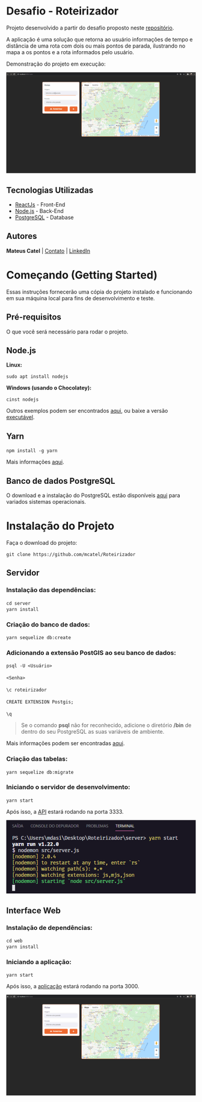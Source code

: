 # Desafio - Roteirizador

Projeto desenvolvido a partir do desafio proposto neste [repositório](https://github.com/Attivilog/DesafioRoteirizador).

A aplicação é uma solução que retorna ao usuário informações de tempo e distância de uma rota com dois ou mais pontos de parada, ilustrando no mapa a os pontos e a rota informados pelo usuário.

Demonstração do projeto em execução:

![Aplicação em execução](./web/demo/app_demo.gif)

## Tecnologias Utilizadas

* [ReactJs](https://reactjs.org/) - Front-End
* [Node.js](https://nodejs.org/en/) - Back-End
* [PostgreSQL](https://www.postgresql.org/) - Database

## Autores

**Mateus Catel** | [Contato](mailto:mdasilvacatel@hotmail.com?subject=GitHub%20|%20Desafio%20-%20Roteirizador) | [LinkedIn](https://www.linkedin.com/in/mateus-catel-258338148/)


# Começando (Getting Started)

Essas instruções fornecerão uma cópia do projeto instalado e funcionando em sua máquina local para fins de desenvolvimento e teste.


## **Pré-requisitos**

O que você será necessário para rodar o projeto.

## Node.js

**Linux:**
```
sudo apt install nodejs
```
**Windows (usando o Chocolatey):**
```
cinst nodejs
```

Outros exemplos podem ser encontrados [aqui](https://nodejs.org/en/download/package-manager/), ou baixe a versão [executável](https://nodejs.org/en/download/).

## Yarn

```
npm install -g yarn
```
Mais informações [aqui](https://yarnpkg.com/getting-started).

## Banco de dados PostgreSQL

O download e a instalação do PostgreSQL estão disponíveis [aqui](https://www.postgresql.org/download/) para variados sistemas operacionais.


# Instalação do Projeto

Faça o download do projeto:

```
git clone https://github.com/mcatel/Roteirizador
```

## Servidor

### Instalação das dependências:
```
cd server
yarn install
```

### Criação do banco de dados:
```
yarn sequelize db:create
```

### Adicionando a extensão PostGIS ao seu banco de dados:
```
psql -U <Usuário>

<Senha>

\c roteirizador

CREATE EXTENSION Postgis;

\q
```
>Se o comando **psql** não for reconhecido, adicione o diretório **/bin** de dentro do seu PostgreSQL as suas variáveis de ambiente.

Mais informações podem ser encontradas [aqui](https://postgis.net/install/).

### Criação das tabelas:
```
yarn sequelize db:migrate
```

### Iniciando o servidor de desenvolvimento:
```
yarn start
```

Após isso, a [API](http://localhost:3333) estará rodando na porta 3333.

![Servidor iniciado](./server/demo/server_started.png)

## Interface Web

### Instalação de dependências:
```
cd web
yarn install
```

### Iniciando a aplicação:
```
yarn start
```

Após isso, a [aplicação](http://localhost:3000) estará rodando na porta 3000.

![Aplicação iniciada](./web/demo/app_started.png)

